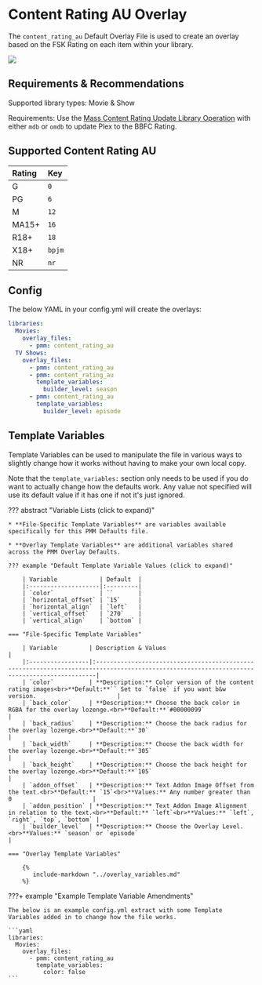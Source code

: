 # Content Rating AU Overlay

The `content_rating_au` Default Overlay File is used to create an overlay based on the FSK Rating on each item within 
your library.

![](images/content_rating_au.png)

## Requirements & Recommendations

Supported library types: Movie & Show

Requirements: Use the [Mass Content Rating Update Library 
Operation](../../config/operations.md#mass-content-rating-update) with either `mdb` or `omdb` to update Plex to the BBFC 
Rating.

## Supported Content Rating AU

| Rating | Key    |
|:-------|:-------|
| G      | `0`    |
| PG     | `6`    |
| M      | `12`   |
| MA15+  | `16`   |
| R18+   | `18`   |
| X18+   | `bpjm` |
| NR     | `nr`   |

## Config

The below YAML in your config.yml will create the overlays:

```yaml
libraries:
  Movies:
    overlay_files:
      - pmm: content_rating_au
  TV Shows:
    overlay_files:
      - pmm: content_rating_au
      - pmm: content_rating_au
        template_variables:
          builder_level: season
      - pmm: content_rating_au
        template_variables:
          builder_level: episode
```

## Template Variables

Template Variables can be used to manipulate the file in various ways to slightly change how it works without having to 
make your own local copy.

Note that the `template_variables:` section only needs to be used if you do want to actually change how the defaults 
work. Any value not specified will use its default value if it has one if not it's just ignored.

??? abstract "Variable Lists (click to expand)"

    * **File-Specific Template Variables** are variables available specifically for this PMM Defaults file.

    * **Overlay Template Variables** are additional variables shared across the PMM Overlay Defaults.

    ??? example "Default Template Variable Values (click to expand)"

        | Variable            | Default  |
        |:--------------------|:---------|
        | `color`             | ``       |
        | `horizontal_offset` | `15`     |
        | `horizontal_align`  | `left`   |
        | `vertical_offset`   | `270`    |
        | `vertical_align`    | `bottom` |

    === "File-Specific Template Variables"

        | Variable         | Description & Values                                                                                                                        |
        |:-----------------|:--------------------------------------------------------------------------------------------------------------------------------------------|
        | `color`          | **Description:** Color version of the content rating images<br>**Default:**`` Set to `false` if you want b&w version.                       |
        | `back_color`     | **Description:** Choose the back color in RGBA for the overlay lozenge.<br>**Default:**`#00000099`                                          |
        | `back_radius`    | **Description:** Choose the back radius for the overlay lozenge.<br>**Default:**`30`                                                        |
        | `back_width`     | **Description:** Choose the back width for the overlay lozenge.<br>**Default:**`305`                                                        |
        | `back_height`    | **Description:** Choose the back height for the overlay lozenge.<br>**Default:**`105`                                                       |
        | `addon_offset`   | **Description:** Text Addon Image Offset from the text.<br>**Default:** `15`<br>**Values:** Any number greater than 0                       |
        | `addon_position` | **Description:** Text Addon Image Alignment in relation to the text.<br>**Default:** `left`<br>**Values:** `left`, `right`, `top`, `bottom` |
        | `builder_level`  | **Description:** Choose the Overlay Level.<br>**Values:** `season` or `episode`                                                             |

    === "Overlay Template Variables"

        {%
           include-markdown "../overlay_variables.md"
        %}
    
???+ example "Example Template Variable Amendments"

    The below is an example config.yml extract with some Template Variables added in to change how the file works.
    
    ```yaml
    libraries:
      Movies:
        overlay_files:
          - pmm: content_rating_au
            template_variables:
              color: false
    ```
